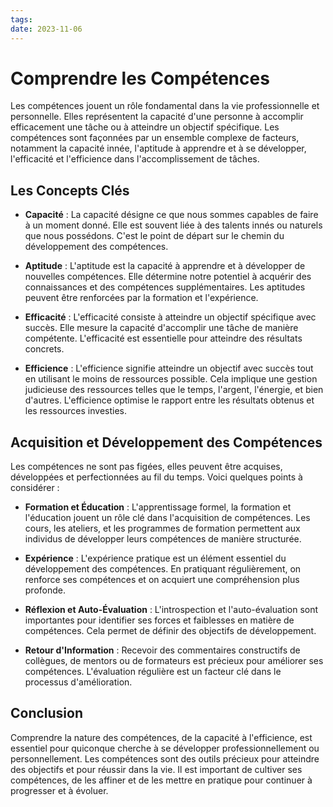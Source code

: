 ```yaml
---
tags: 
date: 2023-11-06
---
```

# Comprendre les Compétences

Les compétences jouent un rôle fondamental dans la vie professionnelle et personnelle. Elles représentent la capacité d'une personne à accomplir efficacement une tâche ou à atteindre un objectif spécifique. Les compétences sont façonnées par un ensemble complexe de facteurs, notamment la capacité innée, l'aptitude à apprendre et à se développer, l'efficacité et l'efficience dans l'accomplissement de tâches.

## Les Concepts Clés

- **Capacité** : La capacité désigne ce que nous sommes capables de faire à un moment donné. Elle est souvent liée à des talents innés ou naturels que nous possédons. C'est le point de départ sur le chemin du développement des compétences.
    
- **Aptitude** : L'aptitude est la capacité à apprendre et à développer de nouvelles compétences. Elle détermine notre potentiel à acquérir des connaissances et des compétences supplémentaires. Les aptitudes peuvent être renforcées par la formation et l'expérience.
    
- **Efficacité** : L'efficacité consiste à atteindre un objectif spécifique avec succès. Elle mesure la capacité d'accomplir une tâche de manière compétente. L'efficacité est essentielle pour atteindre des résultats concrets.
    
- **Efficience** : L'efficience signifie atteindre un objectif avec succès tout en utilisant le moins de ressources possible. Cela implique une gestion judicieuse des ressources telles que le temps, l'argent, l'énergie, et bien d'autres. L'efficience optimise le rapport entre les résultats obtenus et les ressources investies.
    

## Acquisition et Développement des Compétences

Les compétences ne sont pas figées, elles peuvent être acquises, développées et perfectionnées au fil du temps. Voici quelques points à considérer :

- **Formation et Éducation** : L'apprentissage formel, la formation et l'éducation jouent un rôle clé dans l'acquisition de compétences. Les cours, les ateliers, et les programmes de formation permettent aux individus de développer leurs compétences de manière structurée.
    
- **Expérience** : L'expérience pratique est un élément essentiel du développement des compétences. En pratiquant régulièrement, on renforce ses compétences et on acquiert une compréhension plus profonde.
    
- **Réflexion et Auto-Évaluation** : L'introspection et l'auto-évaluation sont importantes pour identifier ses forces et faiblesses en matière de compétences. Cela permet de définir des objectifs de développement.
    
- **Retour d'Information** : Recevoir des commentaires constructifs de collègues, de mentors ou de formateurs est précieux pour améliorer ses compétences. L'évaluation régulière est un facteur clé dans le processus d'amélioration.
    

## Conclusion

Comprendre la nature des compétences, de la capacité à l'efficience, est essentiel pour quiconque cherche à se développer professionnellement ou personnellement. Les compétences sont des outils précieux pour atteindre des objectifs et pour réussir dans la vie. Il est important de cultiver ses compétences, de les affiner et de les mettre en pratique pour continuer à progresser et à évoluer.